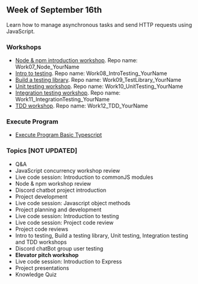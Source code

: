 ## Week of September 16th

Learn how to manage asynchronous tasks and send HTTP requests using JavaScript.

### Workshops

- [Node & npm introduction workshop](/workshops/node-npm-intro/). Repo name: Work07_Node_YourName
- [Intro to testing](https://fac-slides.netlify.app/slides/testing). Repo name: Work08_IntroTesting_YourName
- [Build a testing library](/workshops/learn-testing/). Repo name: Work09_TestLibrary_YourName
- [Unit testing workshop](/workshops/learn-unit-testing/). Repo name: Work10_UnitTesting_YourName
- [Integration testing workshop](/workshops/learn-integration-testing/). Repo name: Work11_IntegrationTesting_YourName
- [TDD workshop](/workshops/tdd-array-methods/). Repo name: Work12_TDD_YourName

### Execute Program
- [Execute Program Basic Typescript](https://www.executeprogram.com/courses/typescript-basics)

### Topics [NOT UPDATED]

- Q&A
- JavaScript concurrency workshop review
- Live code session: Introduction to commonJS modules
- Node & npm workshop review
- Discord chatbot project introduction
- Project development
- Live code session: Javascript object methods
- Project planning and development
- Live code session: Introduction to testing
- Live code session: Project code review
- Project code reviews
- Intro to testing, Build a testing library, Unit testing, Integration testing and TDD workshops
- Discord chatBot group user testing
- **Elevator pitch workshop**
- Live code session: Introduction to Express
- Project presentations
- Knowledge Quiz
